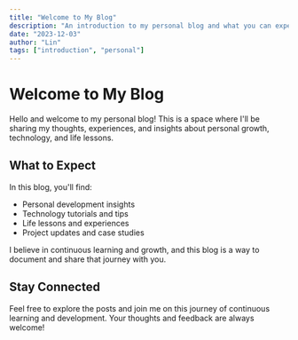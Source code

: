 ```yaml
---
title: "Welcome to My Blog"
description: "An introduction to my personal blog and what you can expect to find here."
date: "2023-12-03"
author: "Lin"
tags: ["introduction", "personal"]
---
```


# Welcome to My Blog

Hello and welcome to my personal blog! This is a space where I'll be sharing my thoughts, experiences, and insights about personal growth, technology, and life lessons.

## What to Expect

In this blog, you'll find:
- Personal development insights
- Technology tutorials and tips
- Life lessons and experiences
- Project updates and case studies

I believe in continuous learning and growth, and this blog is a way to document and share that journey with you.

## Stay Connected

Feel free to explore the posts and join me on this journey of continuous learning and development. Your thoughts and feedback are always welcome! 